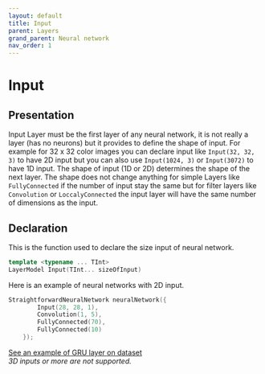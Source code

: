 ```yaml
---
layout: default
title: Input
parent: Layers
grand_parent: Neural network
nav_order: 1
---
```


# Input

## Presentation
Input Layer must be the first layer of any neural network, it is not really a layer (has no neurons) but it provides to define the shape of input. For example for 32 x 32 color images you can declare input like `Input(32, 32, 3)` to have 2D input but you can also use `Input(1024, 3)` or `Input(3072)` to have 1D input. The shape of input (1D or 2D) determines the shape of the next layer. The shape does not change anything for simple Layers like `FullyConnected` if the number of input stay the same but for filter layers like` Convolution` or `LoccalyConnected` the input layer will have the same number of dimensions as the input.

## Declaration 
This is the function used to declare the size input of neural network.
```cpp
template <typename ... TInt>
LayerModel Input(TInt... sizeOfInput)
```
Here is an example of neural networks with 2D input.
```cpp
StraightforwardNeuralNetwork neuralNetwork({
        Input(28, 28, 1),
        Convolution(1, 5),
        FullyConnected(70),
        FullyConnected(10)
    });
```
[See an example of GRU layer on dataset]({{site.baseurl}}/examples/MNIST.html)
<br>
_3D inputs or more are not supported._
